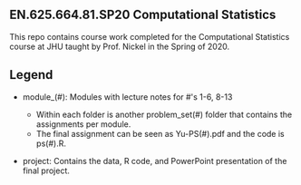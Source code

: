 ## EN.625.664.81.SP20 Computational Statistics

This repo contains course work completed for the Computational Statistics course at JHU taught by Prof. Nickel in the Spring of 2020.

## Legend
- module_(#): Modules with lecture notes for #'s 1-6, 8-13
  - Within each folder is another problem_set(#) folder that contains the assignments per module.
  - The final assignment can be seen as Yu-PS(#).pdf and the code is ps(#).R.
  
- project: Contains the data, R code, and PowerPoint presentation of the final project.
